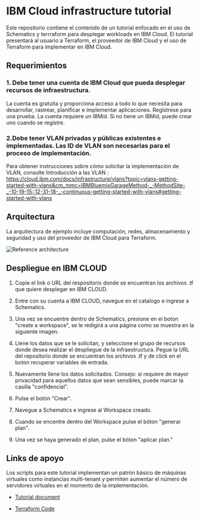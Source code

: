 
# IBM Cloud infrastructure tutorial

Este repositorio contiene el contenido de un tutorial enfocado en el uso de Schematics y terrraform para desplegar workloads en IBM Cloud. El tutorial presentará al usuario a Terraform, el proveedor de IBM Cloud y el uso de Terraform para implementar en IBM Cloud.

## Requerimientos

### 1. Debe tener una cuenta de IBM Cloud que pueda desplegar recursos de infraestructura.

La cuenta es gratuita y proporciona acceso a todo lo que necesita para desarrollar, rastrear, planificar e implementar aplicaciones. Regístrese para una prueba. La cuenta requiere un IBMid. Si no tiene un IBMid, puede crear uno cuando se registre.

### 2.Debe tener VLAN privadas y públicas existentes e implementadas. Las ID de VLAN son necesarias para el proceso de implementación.

Para obtener instrucciones sobre cómo solicitar la implementación de VLAN, consulte Introducción a las VLAN :
https://cloud.ibm.com/docs/infrastructure/vlans?topic=vlans-getting-started-with-vlans&cm_mmc=IBMBluemixGarageMethod-_-MethodSite-_-10-19-15::12-31-18-_-continuous-getting-started-with-vlans#getting-started-with-vlans

## Arquitectura

La arquitectura de ejemplo incluye computación, redes, almacenamiento y seguridad y uso del proveedor de IBM Cloud para Terraform. 


![Reference architecture](https://github.com/ibm-cloud-architecture/refarch-public-iaas-tutorial/blob/master/imgs/labarch.png)


## Despliegue en IBM CLOUD

1. Copie el link o URL del respositorio donde se encuentran los archivos .tf que quiere desplegar en IBM CLOUD.
2. Entre con su cuenta a IBM CLOUD, navegue en el catalogo e ingrese a Schematics.
3. Una vez se encuentre dentro de Schematics, presione en el boton "create a workspace", se le redigirá a una página como se muestra en la siguiente imagen.



4. Llene los datos que se le solicitan, y seleccione el grupo de recursos donde desea realizar el despliegue de la infraestructura. Pegue la URL del repositorio donde se encuentran los archivos .tf y de click en el boton recuperar variables de entrada.

5. Nuevamente llene los datos solicitados. 
Consejo: si requiere de mayor privacidad para aquellos datos que sean sensibles, puede marcar la casilla "confidencial". 
6. Pulse el botón "Crear".
7. Navegue a Schematics e ingrese al Workspace creado.
8. Cuando se encentre dentro del Workspace pulse el bóton "generar plan".
9. Una vez se haya generado el plan, pulse el bóton "aplicar plan."

## Links de apoyo

Los scripts para este tutorial implementan un patrón básico de máquinas virtuales como instancias multi-tenant y permiten aumentar el número de servidores virtuales en el momento de la implementación.

- [Tutorial document](https://github.com/ibm-cloud-architecture/refarch-public-iaas-tutorial/tree/master/tutorial_doc)

- [Terraform Code](https://github.com/ibm-cloud-architecture/refarch-public-iaas-tutorial/tree/master/terraform)
